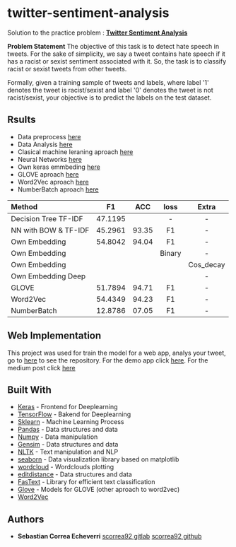 # twitter-sentiment-analysis
Solution to the practice problem : **[Twitter Sentiment Analysis](https://datahack.analyticsvidhya.com/contest/practice-problem-twitter-sentiment-analysis/)**

**Problem Statement**
The objective of this task is to detect hate speech in tweets. For the sake of simplicity, we say a tweet contains hate speech if it has a racist or sexist sentiment associated with it. So, the task is to classify racist or sexist tweets from other tweets.

Formally, given a training sample of tweets and labels, where label '1' denotes the tweet is racist/sexist and label '0' denotes the tweet is not racist/sexist, your objective is to predict the labels on the test dataset.

## Rsults

* Data preprocess [here](jupyter/1.data_process.ipynb)
* Data Analysis [here](jupyter/2.data_analysis.ipynb)
* Clasical machine leraning aproach [here](jupyter/3.classic_ML.ipynb)
* Neural Networks [here](jupyter/4.neural_networks.ipynb)
* Own keras emmbeding [here](jupyter/5.own_embedding.ipynb)
* GLOVE aproach [here](jupyter/6.GLOVE.ipynb)
* Word2Vec aproach [here](jupyter/7.word2vec.ipynb)
* NumberBatch aproach [here](jupyter/8.NumberBatch.ipynb)

| Method             | F1      | ACC     |loss     |Extra      |
|:------------------ |:-------:|:-------:|:-------:|:---------:|
|Decision Tree TF-IDF| 47.1195 |         |    -    |     -     |
|NN with BOW & TF-IDF| 45.2961 |  93.35  |   F1    |     -     |
|Own Embedding       | 54.8042 |  94.04  |   F1    |     -     |
|Own Embedding       |         |         | Binary  |     -     |
|Own Embedding       |         |         |         | Cos_decay |
|Own Embedding Deep  |         |         |         |     -     |
|GLOVE               | 51.7894 |  94.71  |   F1    |     -     |
|Word2Vec            | 54.4349 |  94.23  |   F1    |     -     |
|NumberBatch         | 12.8786 |  07.05  |   F1    |     -     |


## Web Implementation
This project was used for train the model for a web app, analys your tweet, go to [here]() to see the repository.
For the demo app click [here](). For the medium post click [here]()

## Built With

* [Keras](https://github.com/keras-team/keras) - Frontend for Deeplearning
* [TensorFlow](https://github.com/tensorflow/tensorflow) - Bakend for Deeplearning
* [Sklearn](http://scikit-learn.org/stable/) - Machine Learning Process
* [Pandas](https://pandas.pydata.org) - Data structures and data 
* [Numpy](http://www.numpy.org/) - Data manipulation
* [Gensim](https://pandas.pydata.org) - Data structures and data 
* [NLTK](https://www.nltk.org/) - Text manipulation and NLP
* [seaborn](https://seaborn.pydata.org/) - Data visualization library based on matplotlib
* [wordcloud](http://amueller.github.io/word_cloud/) - Wordclouds plotting
* [editdistance](https://github.com/aflc/editdistance) - Data structures and data 
* [FasText](https://fasttext.cc/) - Library for efficient text classification
* [Glove](https://nlp.stanford.edu/projects/glove/) - Models for GLOVE (other aproach to word2vec)
* [Word2Vec](https://code.google.com/archive/p/word2vec/)

## Authors

* **Sebastian Correa Echeverri** [scorrea92 gitlab](https://gitlab.com/scorrea92) [scorrea92 github](https://github.com/scorrea92)
